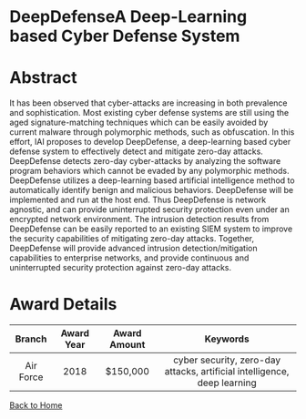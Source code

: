 
DeepDefenseA Deep-Learning based Cyber Defense System
=====================================================

# Abstract


It has been observed that cyber-attacks are increasing in both prevalence and sophistication. Most existing cyber defense systems are still using the aged signature-matching techniques which can be easily avoided by current malware through polymorphic methods, such as obfuscation. In this effort, IAI proposes to develop DeepDefense, a deep-learning based cyber defense system to effectively detect and mitigate zero-day attacks. DeepDefense detects zero-day cyber-attacks by analyzing the software program behaviors which cannot be evaded by any polymorphic methods. DeepDefense utilizes a deep-learning based artificial intelligence method to automatically identify benign and malicious behaviors. DeepDefense will be implemented and run at the host end. Thus DeepDefense is network agnostic, and can provide uninterrupted security protection even under an encrypted network environment. The intrusion detection results from DeepDefense can be easily reported to an existing SIEM system to improve the security capabilities of mitigating zero-day attacks. Together, DeepDefense will provide advanced intrusion detection/mitigation capabilities to enterprise networks, and provide continuous and uninterrupted security protection against zero-day attacks.  

# Award Details

|Branch|Award Year|Award Amount|Keywords|
| :---: | :---: | :---: | :---: |
|Air Force|2018|$150,000|cyber security, zero-day attacks, artificial intelligence, deep learning|
  
  


[Back to Home](https://github.com/chrischow/dod_sbir_awards/Reports/DJ/#1402)